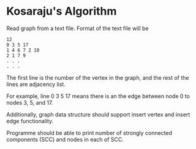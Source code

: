 # Kosaraju's Algorithm

Read graph from a text file. Format of the text file will be
```
12
0 3 5 17
1 4 6 7 2 10
2 1 7 9
. . .
. . .
```

The first line is the number of the vertex in the graph, and the rest of the lines are adjacency list. 

For example, line 0 3 5 17 means there is an the edge between node 0 to nodes 3, 5, and 17. 

Additionally, graph data structure should support insert vertex and insert edge functionality.

Programme should be able to print number of strongly connected components (SCC) and nodes in each of SCC.